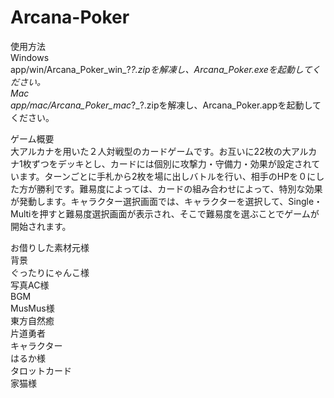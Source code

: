# Arcana-Poker
使用方法  
Windows  
app/win/Arcana_Poker_win_?_?.zipを解凍し、Arcana_Poker.exeを起動してください。  
Mac  
app/mac/Arcana_Poker_mac_?_?.zipを解凍し、Arcana_Poker.appを起動してください。

ゲーム概要  
大アルカナを用いた２人対戦型のカードゲームです。お互いに22枚の大アルカナ1枚ずつをデッキとし、カードには個別に攻撃力・守備力・効果が設定されています。ターンごとに手札から2枚を場に出しバトルを行い、相手のHPを０にした方が勝利です。難易度によっては、カードの組み合わせによって、特別な効果が発動します。キャラクター選択画面では、キャラクターを選択して、Single・Multiを押すと難易度選択画面が表示され、そこで難易度を選ぶことでゲームが開始されます。

お借りした素材元様  
背景  
ぐったりにゃんこ様  
写真AC様  
BGM  
MusMus様  
東方自然癒  
片道勇者  
キャラクター  
はるか様  
タロットカード  
家猫様  